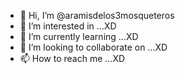 - 👋 Hi, I’m @aramisdelos3mosqueteros
- 👀 I’m interested in ...XD
- 🌱 I’m currently learning ...XD
- 💞️ I’m looking to collaborate on ...XD
- 📫 How to reach me ...XD

<!---
aramisdelos3mosqueteros/aramisdelos3mosqueteros is a ✨ special ✨ repository because its `README.md` (this file) appears on your GitHub profile.
You can click the Preview link to take a look at your changes.
--->
